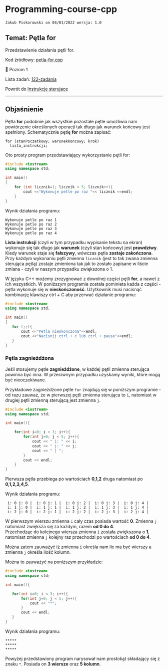 # Programming-course-cpp

`Jakub Piskorowski on 04/01/2022 wersja: 1.0`

## Temat: Pętla for

Przedstawienie działania pętli for.

Kod źródłowy: [petla-for.cpp](petla-for.cpp)

&#x1F4D2; Poziom 1

Lista zadań: [122-zadania](122-zadania/README.md)

Powrót do [Instrukcje sterujace](/1-programowanie-strukturalne/1-2-instrukcje-sterujace/README.md)

---

## Objaśnienie

Pętla **for** podobnie jak wszystkie pozostałe pętle umożliwia nam powtórzenie określonych operacji tak długo jak warunek końcowy jest spełniony. Schematycznie pętlę **for** można zapisać:

```text
for (stanPoczatkowy; warunekKoncowy; krok)
  lista_instrukcji;
```

Oto prosty program przedstawiający wykorzystanie pętli for:

```cpp
#include <iostream>
using namespace std;

int main()
{
    for (int licznik=1; licznik < 5; licznik++){
        cout <<"Wykonuje petle po raz "<< licznik <<endl;
    }
}   
```

Wynik działania programu:

```text
Wykonuje petle po raz 1
Wykonuje petle po raz 2
Wykonuje petle po raz 3
Wykonuje petle po raz 4
```

 **Lista instrukcji** (czyli w tym przypadku wypisanie tekstu na ekran) wykonuje się tak długo jak **warunek** (czyli stan końcowy) jest **prawdziwy**. Kiedy warunek staje się **fałszywy**, wówczas pętla **zostaje zakończona**. Przy każdym wykonaniu pętli zmienna `licznik` (jest to tak zwana zmienna sterująca pętlą) zostaje zmieniona tak jak to zostało zapisane w liście zmiana - czyli w naszym przypadku zwiększona o 1.

 W języku C++ możemy zrezygnować z dowolnej części pętli **for**, a nawet z ich wszystkich. W poniższym programie została pominieta każda z części - pętla wykonuje się w **nieskończoność**. Użytkownik musi nacisnąć kombinację klawiszy ctrl + C aby przerwać działanie programu:

 ```cpp
 #include <iostream>
using namespace std;

int main()
{
    for (;;){
        cout <<"Petla nieskonczona"<<endl;
        cout <<"Nacisnij ctrl + c lub ctrl + pause"<<endl;
    } 
}

```

### Pętla zagnieżdżona

Jeśli stosujemy pętle **zagnieżdżone**, w każdej pętli zmienna sterująca powinna być inna. W przeciwnym przypadku uzyskamy wyniki, które mogą być nieoczekiwane.

Przykładowe zagnieżdżone pętle `for` znajdują się w poniższym programie - od razu zauważ, że w pierwszej pętli zmienna sterująca to `i`, natomiast w drugiej pętli zmienną sterującą jest zmienna `j`.

```cpp
#include <iostream>
using namespace std;

int main(){

    for(int i=0; i < 3; i++){
        for(int j=0; j < 5; j++){
            cout << " i: " << i;
            cout << " j: " << j;
            cout << " | ";
        }
        cout << endl;
    }
}
```

Pierwsza pętla przebiega po wartościach **0,1,2** druga natomiast po **0,1,2,3,4,5**.

Wynik działania programu:

```text
 i: 0 j: 0 |  i: 0 j: 1 |  i: 0 j: 2 |  i: 0 j: 3 |  i: 0 j: 4 |
 i: 1 j: 0 |  i: 1 j: 1 |  i: 1 j: 2 |  i: 1 j: 3 |  i: 1 j: 4 |
 i: 2 j: 0 |  i: 2 j: 1 |  i: 2 j: 2 |  i: 2 j: 3 |  i: 2 j: 4 |
 ```

 W pierwszym wierszu zmienna `i` cały czas posiada wartość **0**. Zmienna `j` natomiast zwiększa się za każdym, razem **od 0 do 4**. \
 Przechodząc do kolejnego wiersza zmienna `i` została zwiększona o **1**, natomiast zmienna `j` kolejny raz przechodzi po wartościach **od 0 do 4**.

 Można zatem zauważyć iż zmienna ``i`` określa nam ile ma być wierszy a zmienna `j` określa ilość kolumn.

 Można to zauważyć na poniższym przykładzie:

 ```cpp
#include <iostream>
using namespace std;

int main(){

    for(int i=0; i < 3; i++){
        for(int j=0; j < 5; j++){
            cout << "*";
        }
        cout << endl;
    }
}
```

Wynik działania programu:

```tekst
*****
*****
*****
```

Powyżej przedstawiony program narysował nam prostokąt składający się z znaku `*`. Posiada on **3 wiersze** oraz **5 kolumn**.
